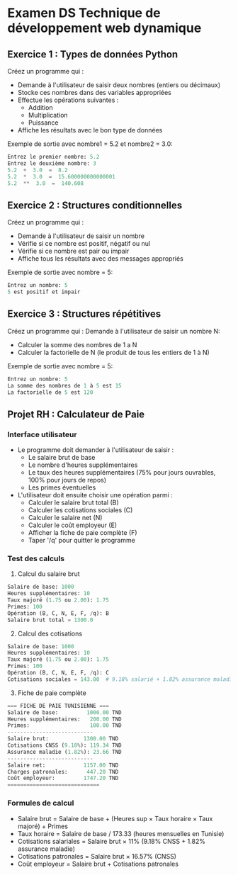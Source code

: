 # Examen DS Technique de développement web dynamique

## Exercice 1 : Types de données Python

Créez un programme qui :

- Demande à l'utilisateur de saisir deux nombres (entiers ou décimaux)
- Stocke ces nombres dans des variables appropriées
- Effectue les opérations suivantes :
  - Addition
  - Multiplication
  - Puissance
- Affiche les résultats avec le bon type de données

Exemple de sortie avec nombre1 = 5.2 et nombre2 = 3.0:

```python
Entrez le premier nombre: 5.2
Entrez le deuxième nombre: 3
5.2  +  3.0  =  8.2
5.2  *  3.0  =  15.600000000000001
5.2  **  3.0  =  140.608
```

## Exercice 2 : Structures conditionnelles

Créez un programme qui :

- Demande à l'utilisateur de saisir un nombre
- Vérifie si ce nombre est positif, négatif ou nul
- Vérifie si ce nombre est pair ou impair
- Affiche tous les résultats avec des messages appropriés

Exemple de sortie avec nombre = 5:

```python
Entrez un nombre: 5
5 est positif et impair
```

## Exercice 3 : Structures répétitives

Créez un programme qui :
Demande à l'utilisateur de saisir un nombre N:

- Calculer la somme des nombres de 1 a N
- Calculer la factorielle de N (le produit de tous les entiers de 1 à N)

Exemple de sortie avec nombre = 5:

```python
Entrez un nombre: 5
La somme des nombres de 1 à 5 est 15
La factorielle de 5 est 120
```

## Projet RH : Calculateur de Paie

### Interface utilisateur

- Le programme doit demander à l'utilisateur de saisir :
  - Le salaire brut de base
  - Le nombre d'heures supplémentaires
  - Le taux des heures supplémentaires (75% pour jours ouvrables, 100% pour jours de repos)
  - Les primes éventuelles
- L'utilisateur doit ensuite choisir une opération parmi :
  - Calculer le salaire brut total (B)
  - Calculer les cotisations sociales (C)
  - Calculer le salaire net (N)
  - Calculer le coût employeur (E)
  - Afficher la fiche de paie complète (F)
  - Taper '/q' pour quitter le programme

### Test des calculs

1. Calcul du salaire brut
```python
Salaire de base: 1000
Heures supplémentaires: 10
Taux majoré (1.75 ou 2.00): 1.75
Primes: 100
Opération (B, C, N, E, F, /q): B
Salaire brut total = 1300.0
```

2. Calcul des cotisations
```python
Salaire de base: 1000
Heures supplémentaires: 10
Taux majoré (1.75 ou 2.00): 1.75
Primes: 100
Opération (B, C, N, E, F, /q): C
Cotisations sociales = 143.00  # 9.18% salarié + 1.82% assurance maladie
```

3. Fiche de paie complète
```python
=== FICHE DE PAIE TUNISIENNE ===
Salaire de base:         1000.00 TND
Heures supplémentaires:   200.00 TND
Primes:                   100.00 TND
---------------------------
Salaire brut:           1300.00 TND
Cotisations CNSS (9.18%): 119.34 TND
Assurance maladie (1.82%): 23.66 TND
---------------------------
Salaire net:            1157.00 TND
Charges patronales:      447.20 TND
Coût employeur:         1747.20 TND
=============================
```

### Formules de calcul

- Salaire brut = Salaire de base + (Heures sup × Taux horaire × Taux majoré) + Primes
- Taux horaire = Salaire de base / 173.33 (heures mensuelles en Tunisie)
- Cotisations salariales = Salaire brut × 11% (9.18% CNSS + 1.82% assurance maladie)
- Cotisations patronales = Salaire brut × 16.57% (CNSS)
- Coût employeur = Salaire brut + Cotisations patronales
